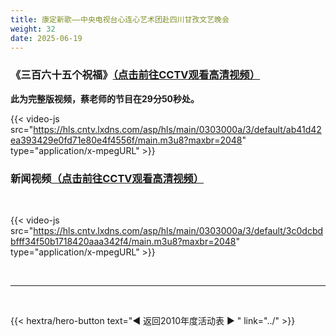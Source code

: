 ```yaml
---
title: 康定新歌——中央电视台心连心艺术团赴四川甘孜文艺晚会
weight: 32
date: 2025-06-19
---
```


### 《三百六十五个祝福》[（点击前往CCTV观看高清视频）](https://tv.cctv.cn/2010/09/30/VIDERqb1PGjTTwZl2Eir3rLx100930.shtml)

**此为完整版视频，蔡老师的节目在29分50秒处。**

{{< video-js src="https://hls.cntv.lxdns.com/asp/hls/main/0303000a/3/default/ab41d42ea393429e0fd71e80e4f4556f/main.m3u8?maxbr=2048" type="application/x-mpegURL" >}}



### 新闻视频[（点击前往CCTV观看高清视频）](https://news.cctv.com/2011/01/12/VIDEpXFYq68bCE49BtqeKL36110112.shtml)

<br>

{{< video-js src="https://hls.cntv.lxdns.com/asp/hls/main/0303000a/3/default/3c0dcbdbfff34f50b1718420aaa342f4/main.m3u8?maxbr=2048" type="application/x-mpegURL" >}}






<br>
<hr>
<br>

{{< hextra/hero-button text="◀ 返回2010年度活动表 ▶ " link="../" >}}